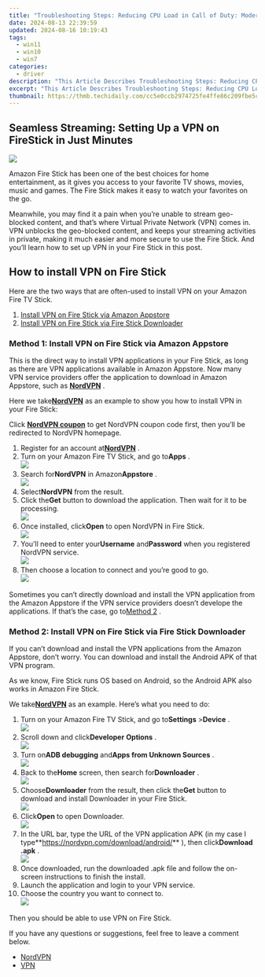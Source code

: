 ```yaml
---
title: "Troubleshooting Steps: Reducing CPU Load in Call of Duty: Modern Warfare"
date: 2024-08-13 22:39:59
updated: 2024-08-16 10:19:43
tags:
  - win11
  - win10
  - win7
categories:
  - driver
description: "This Article Describes Troubleshooting Steps: Reducing CPU Load in Call of Duty: Modern Warfare"
excerpt: "This Article Describes Troubleshooting Steps: Reducing CPU Load in Call of Duty: Modern Warfare"
thumbnail: https://thmb.techidaily.com/cc5e0ccb2974725fe4ffe86c209fbe5c027a26cc8f4a4bedddf4dd27e4096c3f.jpg
---
```


## Seamless Streaming: Setting Up a VPN on FireStick in Just Minutes

![](https://images.drivereasy.com/wp-content/uploads/2019/01/img_5c332625ef56b.jpg)

 Amazon Fire Stick has been one of the best choices for home entertainment, as it gives you access to your favorite TV shows, movies, music and games. The Fire Stick makes it easy to watch your favorites on the go.

 Meanwhile, you may find it a pain when you’re unable to stream geo-blocked content, and that’s where Virtual Private Network (VPN) comes in. VPN unblocks the geo-blocked content, and keeps your streaming activities in private, making it much easier and more secure to use the Fire Stick. And you’ll learn how to set up VPN in your Fire Stick in this post.

## How to install VPN on Fire Stick

 Here are the two ways that are often-used to install VPN on your Amazon Fire TV Stick.

1. [Install VPN on Fire Stick via Amazon Appstore](https://tools.techidaily.com/drivereasy/download/)
2. [Install VPN on Fire Stick via Fire Stick Downloader](https://tools.techidaily.com/drivereasy/download/)

### Method 1: Install VPN on Fire Stick via Amazon Appstore

 This is the direct way to install VPN applications in your Fire Stick, as long as there are VPN applications available in Amazon Appstore. Now many VPN service providers offer the application to download in Amazon Appstore, such as **[NordVPN](https://tools.techidaily.com/drivereasy/download/)**  .

 Here we take[**NordVPN**](https://tools.techidaily.com/drivereasy/download/) as an example to show you how to install VPN in your Fire Stick:

 Click **[NordVPN coupon](https://tools.techidaily.com/drivereasy/download/)**  to get NordVPN coupon code first, then you’ll be redirected to NordVPN homepage.

1. Register for an account at[**NordVPN**](https://tools.techidaily.com/drivereasy/download/) .
2. Turn on your Amazon Fire TV Stick, and go to**Apps** .  
![](https://images.drivereasy.com/wp-content/uploads/2019/01/img_5c3326d30efca.jpg)
3. Search for**NordVPN** in Amazon**Appstore** .  
![](https://images.drivereasy.com/wp-content/uploads/2019/01/img_5c332731af207.jpg)
4. Select**NordVPN** from the result.
5. Click the**Get** button to download the application. Then wait for it to be processing.  
![](https://images.drivereasy.com/wp-content/uploads/2019/01/img_5c33274c0a0d5.png)
6. Once installed, click**Open** to open NordVPN in Fire Stick.  
![](https://images.drivereasy.com/wp-content/uploads/2019/01/img_5c33276ee12f4.png)
7. You’ll need to enter your**Username** and**Password** when you registered NordVPN service.  
![](https://images.drivereasy.com/wp-content/uploads/2019/01/img_5c3327e339a6d.jpg)
8. Then choose a location to connect and you’re good to go.  
![](https://images.drivereasy.com/wp-content/uploads/2019/01/img_5c3328104dc5a.jpg)

 Sometimes you can’t directly download and install the VPN application from the Amazon Appstore if the VPN service providers doesn’t develope the applications. If that’s the case, go to[Method 2](https://tools.techidaily.com/drivereasy/download/) .

### Method 2: Install VPN on Fire Stick via Fire Stick Downloader

 If you can’t download and install the VPN applications from the Amazon Appstore, don’t worry. You can download and install the Android APK of that VPN program.

 As we know, Fire Stick runs OS based on Android, so the Android APK also works in Amazon Fire Stick.

 We take[**NordVPN**](https://tools.techidaily.com/drivereasy/download/) as an example. Here’s what you need to do:

1. Turn on your Amazon Fire TV Stick, and go to**Settings** \>**Device** .  
![](https://images.drivereasy.com/wp-content/uploads/2019/01/img_5c33285356f4b.jpg)
2. Scroll down and click**Developer** **Options** .  
![](https://images.drivereasy.com/wp-content/uploads/2019/01/img_5c33288b62567.jpg)
3. Turn on**ADB debugging** and**Apps from Unknown Sources** .  
![](https://images.drivereasy.com/wp-content/uploads/2019/01/img_5c3328bb6d110.jpg)
4. Back to the**Home** screen, then search for**Downloader** .  
![](https://images.drivereasy.com/wp-content/uploads/2019/01/img_5c33290428ca2.jpg)
5. Choose**Downloader** from the result, then click the**Get** button to download and install Downloader in your Fire Stick.  
![](https://images.drivereasy.com/wp-content/uploads/2019/01/img_5c332754aea53.png)
6. Click**Open** to open Downloader.  
![](https://images.drivereasy.com/wp-content/uploads/2019/01/img_5c3327727ed4b.png)
7. In the URL bar, type the URL of the VPN application APK (in my case I type**<https://nordvpn.com/download/android/>** ), then click**Download .apk** .  
![](https://images.drivereasy.com/wp-content/uploads/2019/01/img_5c332a014bb9d.jpg)
8. Once downloaded, run the downloaded .apk file and follow the on-screen instructions to finish the install.
9. Launch the application and login to your VPN service.
10. Choose the country you want to connect to.  
![](https://images.drivereasy.com/wp-content/uploads/2019/01/img_5c332a3e551e8.jpg)

Then you should be able to use VPN on Fire Stick.

 If you have any questions or suggestions, feel free to leave a comment below.

* [NordVPN](https://tools.techidaily.com/drivereasy/download/)
* [VPN](https://tools.techidaily.com/drivereasy/download/)

<ins class="adsbygoogle"
     style="display:block"
     data-ad-format="autorelaxed"
     data-ad-client="ca-pub-7571918770474297"
     data-ad-slot="1223367746"></ins>



<ins class="adsbygoogle"
     style="display:block"
     data-ad-client="ca-pub-7571918770474297"
     data-ad-slot="8358498916"
     data-ad-format="auto"
     data-full-width-responsive="true"></ins>
